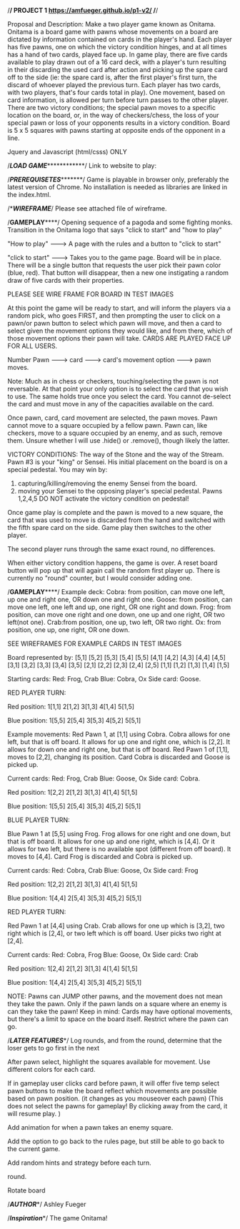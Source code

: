 /********************************************************************/
PROJECT 1
https://amfueger.github.io/p1-v2/
/********************************************************************/

Proposal and Description: Make a two player game known as Onitama. Onitama is a board game with pawns whose movements on a board are dictated by information contained on cards in the player's hand. Each player has five pawns, one on which the victory condition hinges, and at all times has a hand of two cards, played face up. In game play, there are five cards available to play drawn out of a 16 card deck, with a player's turn resulting in their discarding the used card after action and picking up the spare card off to the side (ie: the spare card is, after the first player's first turn, the discard of whoever played the previous turn. Each player has two cards, with two players, that's four cards total in play). One movement, based on card information, is allowed per turn before turn passes to the other player. There are two victory conditions; the special pawn moves to a specific location on the board, or, in the way of checkers/chess, the loss of your special pawn or loss of your opponents results in a victory condition. Board is 5 x 5 squares with pawns starting at opposite ends of the opponent in a line. 

Jquery and Javascript (html/csss) ONLY


/***********************LOAD GAME***********************************/
Link to website to play: 


/***************************PREREQUISETES**********************************/
Game is playable in browser only, preferably the latest version of Chrome. 
No installation is needed as libraries are linked in the index.html. 

/**************************WIREFRAME*************************/
Please see attached file of wireframe. 


/************************GAMEPLAY****************************/
Opening sequence of a pagoda and some fighting monks. Transition in the Onitama logo that says "click to start" and "how to play"

"How to play" ---> 
A page with the rules and a button to "click to start"

"click to start" --->
Takes you to the game page. Board will be in place. There will be a single button that requests the user pick their pawn color (blue, red). That button will disappear, then a new one instigating a random draw of five cards with their properties. 

PLEASE SEE WIRE FRAME FOR BOARD IN TEST IMAGES

At this point the game will be ready to start, and will inform the players via a random pick, who goes FIRST, and then prompting the user to click on a pawn/or pawn button to select which pawn will move, and then a card to select given the movement options they would like, and from there, which of those movement options their pawn will take. CARDS ARE PLAYED FACE UP FOR ALL USERS. 

Number Pawn ---> card ---> card's movement option ---> pawn moves. 

Note: Much as in chess or checkers, touching/selecting the pawn is not reversable. At that point your only option is to select the card that you wish to use. The same holds true once you select the card. You cannot de-select the card and must move in any of the capacities available on the card. 

Once pawn, card, card movement are selected, the pawn moves. Pawn cannot move to a square occupied by a fellow pawn. Pawn can, like checkers, move to a square occupied by an enemy, and as such, remove them. Unsure whether I will use .hide() or .remove(), though likely the latter.

VICTORY CONDITIONS:
The way of the Stone and the way of the Stream. 
Pawn #3 is your "king" or Sensei. His initial placement on the board is on a special pedestal. You may win by:
1. capturing/killing/removing the enemy Sensei from the board. 
2. moving your Sensei to the opposing player's special pedestal. Pawns 1,2,4,5 DO NOT activate the victory condition on pedestal!

Once game play is complete and the pawn is moved to a new square, the card that was used to move is discarded from the hand and switched with the fifth spare card on the side. Game play then switches to the other player. 

The second player runs through the same exact round, no differences.

When either victory condition happens, the game is over. A reset board button will pop up that will again call the random first player up. There is currently no "round" counter, but I would consider adding one. 

/************************GAMEPLAY****************************/
Example deck:
Cobra: from position, can move one left, up one and right one, OR down one and right one. 
Goose: from position, can move one left, one left and up, one right, OR one right and down. 
Frog: from position, can move one right and one down, one up and one right, OR two left(not one). 
Crab:from position, one up, two left, OR two right. 
Ox: from position, one up, one right, OR one down.

SEE WIREFRAMES FOR EXAMPLE CARDS IN TEST IMAGES

Board represented by:
[5,1] [5,2] [5,3] [5,4] [5,5] 
[4,1] [4,2] [4,3] [4,4] [4,5] 
[3,1] [3,2] [3,3] [3,4] [3,5] 
[2,1] [2,2] [2,3] [2,4] [2,5] 
[1,1] [1,2] [1,3] [1,4] [1,5] 

Starting cards:
Red: Frog, Crab
Blue: Cobra, Ox
Side card: Goose.

RED PLAYER TURN:

Red position:
1[1,1] 2[1,2] 3[1,3] 4[1,4] 5[1,5] 

Blue position:
1[5,5] 2[5,4] 3[5,3] 4[5,2] 5[5,1]

Example movements:
Red Pawn 1, at [1,1] using Cobra. Cobra allows for one left, but that is off board. It allows for up one and right one, which is [2,2]. It allows for down one and right one, but that is off board. Red Pawn 1 of [1,1], moves to [2,2], changing its position. Card Cobra is discarded and Goose is picked up. 

Current cards:
Red: Frog, Crab
Blue: Goose, Ox
Side card: Cobra.

Red position:
1[2,2] 2[1,2] 3[1,3] 4[1,4] 5[1,5] 

Blue position:
1[5,5] 2[5,4] 3[5,3] 4[5,2] 5[5,1]

BLUE PLAYER TURN:

Blue Pawn 1 at [5,5] using Frog. Frog allows for one right and one down, but that is off board. It allows for one up and one right, which is [4,4]. Or it allows for two left, but there is no available spot (different from off board). It moves to [4,4]. Card Frog is discarded and Cobra is picked up. 

Current cards:
Red: Cobra, Crab
Blue: Goose, Ox
Side card: Frog

Red position:
1[2,2] 2[1,2] 3[1,3] 4[1,4] 5[1,5] 

Blue position:
1[4,4] 2[5,4] 3[5,3] 4[5,2] 5[5,1]

RED PLAYER TURN:

Red Pawn 1 at [4,4] using Crab. Crab allows for one up which is [3,2], two right which is [2,4], or two left which is off board. User picks two right at [2,4].

Current cards:
Red: Cobra, Frog
Blue: Goose, Ox
Side card: Crab

Red position:
1[2,4] 2[1,2] 3[1,3] 4[1,4] 5[1,5] 

Blue position:
1[4,4] 2[5,4] 3[5,3] 4[5,2] 5[5,1]

NOTE: Pawns can JUMP other pawns, and the movement does not mean they take the pawn. Only if the pawn lands on a square where an enemy is can they take the pawn!
Keep in mind: 
Cards may have optional movements, but there's a limit to space on the board itself. Restrict where the pawn can go. 

/*************************LATER FEATURES**************************/
Log rounds, and from the round, determine that the loser gets to go first in the next 

After pawn select, highlight the squares available for movement. Use different colors for each card. 

If in gameplay user clicks card before pawn, it will offer five temp select pawn buttons to make the board reflect which movements are possible based on pawn position. (it changes as you mouseover each pawn) (This does not select the pawns for gameplay! By clicking away from the card, it will resume play. )

Add animation for when a pawn takes an enemy square.

Add the option to go back to the rules page, but still be able to go back to the current game. 

Add random hints and strategy before each turn. 

round. 

Rotate board

/*************************AUTHOR**************************/
Ashley Fueger



/*************************Inspiration**************************/
The game Onitama!


